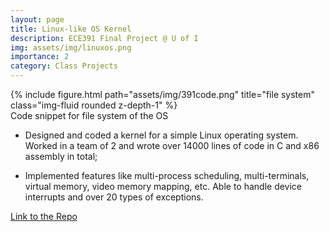 ```yaml
---
layout: page
title: Linux-like OS Kernel
description: ECE391 Final Project @ U of I
img: assets/img/linuxos.png
importance: 2
category: Class Projects
---
```

<div class="row">
    <div class="col-sm mt-3 mt-md-0">
        {% include figure.html path="assets/img/391code.png" title="file system" class="img-fluid rounded z-depth-1" %}
    </div>
</div>
<div class="caption">
    Code snippet for file system of the OS
</div>

- Designed and coded a kernel for a simple Linux operating system. Worked in a team of 2 and wrote over 14000 lines of code in C and x86 assembly in total;

-	Implemented features like multi-process scheduling, multi-terminals, virtual memory, video memory mapping, etc. Able to handle device interrupts and over 20 types of exceptions.

[Link to the Repo](https://github.com/Ehzoahis/391OS)
